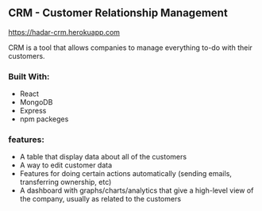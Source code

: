 
## CRM - Customer Relationship Management 
https://hadar-crm.herokuapp.com

CRM is a tool that allows companies to manage everything to-do with their customers.

### Built With:
- React
- MongoDB
- Express
- npm packeges

### features:


- A table that display data about all of the customers
- A way to edit customer data
- Features for doing certain actions automatically (sending emails, transferring ownership, etc)
- A dashboard with graphs/charts/analytics that give a high-level view of the company, usually as related to the customers

